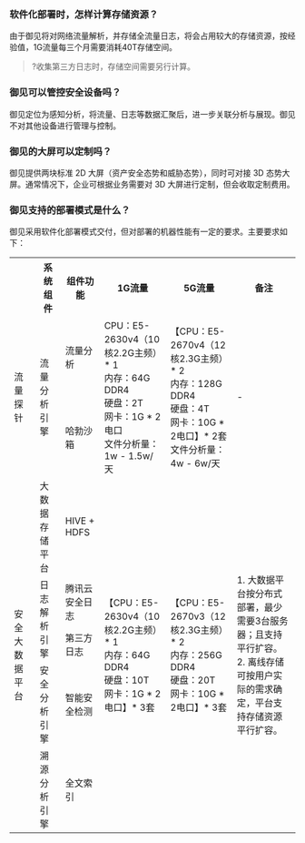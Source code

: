 ### 软件化部署时，怎样计算存储资源？
由于御见将对网络流量解析，并存储全流量日志，将会占用较大的存储资源，按经验值，1G流量每三个月需要消耗40T存储空间。
>?收集第三方日志时，存储空间需要另行计算。

### 御见可以管控安全设备吗？
御见定位为感知分析，将流量、日志等数据汇聚后，进一步关联分析与展现。御见不对其他设备进行管理与控制。

### 御见的大屏可以定制吗？
御见提供两块标准 2D 大屏（资产安全态势和威胁态势），同时可对接 3D 态势大屏。通常情况下，企业可根据业务需要对 3D 大屏进行定制，但会收取定制费用。

### 御见支持的部署模式是什么？
御见采用软件化部署模式交付，但对部署的机器性能有一定的要求。主要要求如下：
<table>
<tr>
<th></th>
<th>系统组件</th>
<th>组件功能</th>
<th>1G流量</th>
<th>5G流量</th>
<th>备注</th>
</tr>

<tr>
<td rowspan=2>流量探针</td>
<td rowspan=2>流量分析引擎</td>
<td>流量分析</td>
<td rowspan=2>CPU：E5-2630v4（10核2.2G主频）* 1<br>内存：64G DDR4<br>硬盘：2T<br>网卡：1G * 2电口<br>文件分析量：1w - 1.5w/天</td>
<td rowspan=2>【CPU：E5-2670v4（12核2.3G主频） * 2<br>内存：128G DDR4<br>硬盘：4T<br>网卡：10G * 2电口】* 2套<br>文件分析量：4w - 6w/天</td>
<td rowspan=2>-</td>
</tr>

<tr>
<td>哈勃沙箱</td>
</tr>

<tr>
<td rowspan=5>安全大数据平台</td>
<td>大数据存储平台</td>
<td>HIVE + HDFS</td>
<td rowspan=5>【CPU：E5-2630v4（10核2.2G主频）* 1<br>内存：64G DDR4<br>硬盘：10T<br>网卡：1G * 2电口】* 3套<br></td>
<td rowspan=5>【CPU：E5-2670v3（12核2.3G主频） * 2<br>内存：256G DDR4<br>硬盘：20T<br>网卡：10G * 2电口】* 3套<br></td>
<td rowspan=5>1. 大数据平台按分布式部署，最少需要3台服务器；且支持平行扩容。<br>2. 离线存储可按用户实际的需求确定，平台支持存储资源平行扩容。</td>
</tr>

<tr>
<td rowspan=2>日志解析引擎</td>
<td>腾讯云安全日志</td>
</tr>

<tr>
<td>第三方日志</td>
</tr>

<tr>
<td>安全分析引擎</td>
<td>智能安全检测</td>
</tr>

<tr>
<td>溯源分析引擎</td>
<td>全文索引</td>
</tr>

